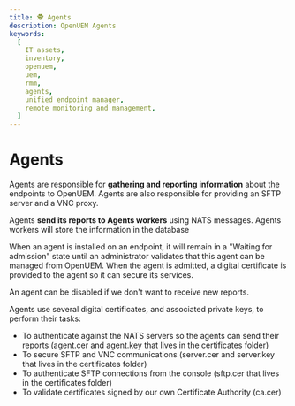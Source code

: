 ```yaml
---
title: 🕵️ Agents
description: OpenUEM Agents
keywords:
  [
    IT assets,
    inventory,
    openuem,
    uem,
    rmm,
    agents,
    unified endpoint manager,
    remote monitoring and management,
  ]
---
```


# Agents

Agents are responsible for **gathering and reporting information** about the endpoints to OpenUEM. Agents are also responsible for providing an SFTP server and a VNC proxy.

Agents **send its reports to Agents workers** using NATS messages. Agents workers will store the information in the database

When an agent is installed on an endpoint, it will remain in a "Waiting for admission" state until an administrator validates that this agent can be managed from OpenUEM. When the agent is admitted, a digital certificate is provided to the agent so it can secure its services.

An agent can be disabled if we don't want to receive new reports.

Agents use several digital certificates, and associated private keys, to perform their tasks:

- To authenticate against the NATS servers so the agents can send their reports (agent.cer and agent.key that lives in the certificates folder)
- To secure SFTP and VNC communications (server.cer and server.key that lives in the certificates folder)
- To authenticate SFTP connections from the console (sftp.cer that lives in the certificates folder)
- To validate certificates signed by our own Certificate Authority (ca.cer)
